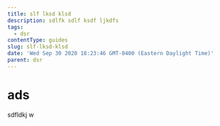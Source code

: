 ```yaml
---
title: slf lksd klsd
description: sdlfk sdlf ksdf ljkdfs
tags:
  - dsr
contentType: guides
slug: slf-lksd-klsd
date: 'Wed Sep 30 2020 18:23:46 GMT-0400 (Eastern Daylight Time)'
parent: dsr
---
```

# ads

sdfldkj w